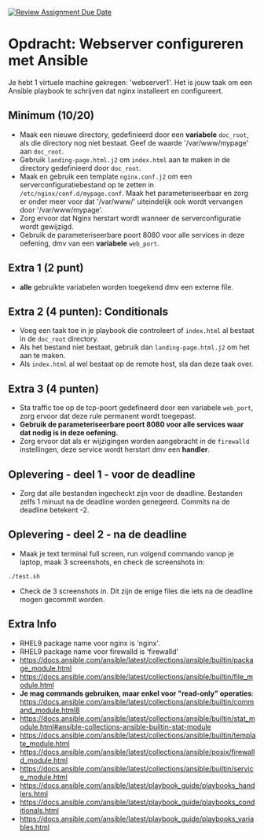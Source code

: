[![Review Assignment Due Date](https://classroom.github.com/assets/deadline-readme-button-24ddc0f5d75046c5622901739e7c5dd533143b0c8e959d652212380cedb1ea36.svg)](https://classroom.github.com/a/UxT-23pS)
# Opdracht: Webserver configureren met Ansible
Je hebt 1 virtuele machine gekregen: 'webserver1'. Het is jouw taak om een Ansible playbook te schrijven dat nginx installeert en configureert.

## Minimum (10/20)
- Maak een nieuwe directory, gedefinieerd door een **variabele** `doc_root`, als die directory nog niet bestaat. Geef de waarde '/var/www/mypage' aan `doc_root`.
- Gebruik `landing-page.html.j2` om `index.html` aan te maken in de directory gedefinieerd door `doc_root`.
- Maak en gebruik een template `nginx.conf.j2` om een serverconfiguratiebestand op te zetten in `/etc/nginx/conf.d/mypage.conf`. Maak het parameteriseerbaar en zorg er onder meer voor dat '/var/www/' uiteindelijk ook wordt vervangen door '/var/www/mypage'.
- Zorg ervoor dat Nginx herstart wordt wanneer de serverconfiguratie wordt gewijzigd.
- Gebruik de parameteriseerbare poort 8080 voor alle services in deze oefening, dmv van een **variabele** `web_port`.
## Extra 1 (2 punt)
- **alle** gebruikte variabelen worden toegekend dmv een externe file.
## Extra 2 (4 punten): Conditionals
- Voeg een taak toe in je playbook die controleert of `index.html` al bestaat in de `doc_root` directory.
- Als het bestand niet bestaat, gebruik dan `landing-page.html.j2` om het aan te maken.
- Als `index.html` al wel bestaat op de remote host, sla dan deze taak over.
## Extra 3 (4 punten)
- Sta traffic toe op de tcp-poort gedefineerd door een variabele `web_port`, zorg ervoor dat deze rule permanent wordt toegepast.
- **Gebruik de parameteriseerbare poort 8080 voor alle services waar dat nodig is in deze oefening.**
- Zorg ervoor dat als er wijzigingen worden aangebracht in de `firewalld` instellingen, deze service wordt herstart dmv een **handler**.

## Oplevering - deel 1 - voor de deadline
- Zorg dat alle bestanden ingecheckt zijn voor de deadline. Bestanden zelfs 1 minuut na de deadline worden genegeerd. Commits na de deadline betekent -2.
## Oplevering - deel 2 - na de deadline
- Maak je text terminal full screen, run volgend commando vanop je laptop, maak 3 screenshots, en check de screenshots in:
```
./test.sh
```
- Check de 3 screenshots in. Dit zijn de enige files die iets na de deadline mogen gecommit worden.

## Extra Info
- RHEL9 package name voor nginx is 'nginx'.
- RHEL9 package name voor firewalld is 'firewalld'
- https://docs.ansible.com/ansible/latest/collections/ansible/builtin/package_module.html
- https://docs.ansible.com/ansible/latest/collections/ansible/builtin/file_module.html
- **Je mag commands gebruiken, maar enkel voor "read-only" operaties**: https://docs.ansible.com/ansible/latest/collections/ansible/builtin/command_module.html8
- https://docs.ansible.com/ansible/latest/collections/ansible/builtin/stat_module.html#ansible-collections-ansible-builtin-stat-module
- https://docs.ansible.com/ansible/latest/collections/ansible/builtin/template_module.html
- https://docs.ansible.com/ansible/latest/collections/ansible/posix/firewalld_module.html
- https://docs.ansible.com/ansible/latest/collections/ansible/builtin/service_module.html
- https://docs.ansible.com/ansible/latest/playbook_guide/playbooks_handlers.html
- https://docs.ansible.com/ansible/latest/playbook_guide/playbooks_conditionals.html
- https://docs.ansible.com/ansible/latest/playbook_guide/playbooks_variables.html 
